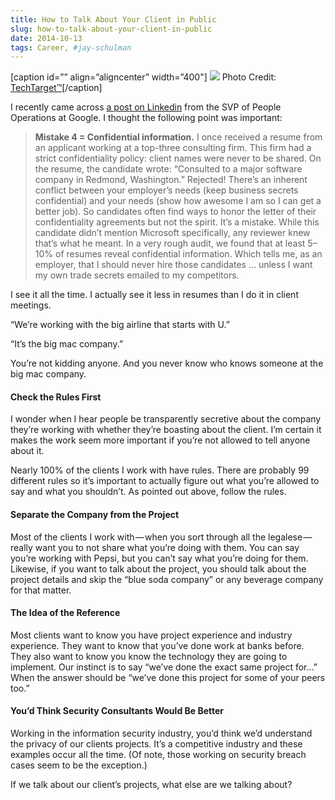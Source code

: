 ```yaml
---
title: How to Talk About Your Client in Public
slug: how-to-talk-about-your-client-in-public
date: 2014-10-13
tags: Career, #jay-schulman
---
```


[caption id=”” align=”aligncenter” width=”400"]
![](__GHOST_URL__/content/images/max/800/0-pXM9yMPynhhEWNFE.jpg)
Photo Credit: [TechTarget™](http://whatis.techtarget.com/definition/NASCAR-slide)[/caption]

I recently came across [a post on Linkedin](https://www.linkedin.com/pulse/article/20140917045901-24454816-the-5-biggest-mistakes-i-see-on-resumes-and-how-to-correct-them) from the SVP of People Operations at Google. I thought the following point was important:

> **Mistake 4 = Confidential information.** I once received a resume from an applicant working at a top-three consulting firm. This firm had a strict confidentiality policy: client names were never to be shared. On the resume, the candidate wrote: “Consulted to a major software company in Redmond, Washington.” Rejected! There’s an inherent conflict between your employer’s needs (keep business secrets confidential) and your needs (show how awesome I am so I can get a better job). So candidates often find ways to honor the letter of their confidentiality agreements but not the spirit. It’s a mistake. While this candidate didn’t mention Microsoft specifically, any reviewer knew that’s what he meant. In a very rough audit, we found that at least 5–10% of resumes reveal confidential information. Which tells me, as an employer, that I should never hire those candidates … unless I want my own trade secrets emailed to my competitors.

I see it all the time. I actually see it less in resumes than I do it in client meetings.

“We’re working with the big airline that starts with U.”

“It’s the big mac company.”

You’re not kidding anyone. And you never know who knows someone at the big mac company.

#### Check the Rules First

I wonder when I hear people be transparently secretive about the company they’re working with whether they’re boasting about the client. I’m certain it makes the work seem more important if you’re not allowed to tell anyone about it.

Nearly 100% of the clients I work with have rules. There are probably 99 different rules so it’s important to actually figure out what you’re allowed to say and what you shouldn’t. As pointed out above, follow the rules.

#### Separate the Company from the Project

Most of the clients I work with — when you sort through all the legalese — really want you to not share what you’re doing with them. You can say you’re working with Pepsi, but you can’t say what you’re doing for them. Likewise, if you want to talk about the project, you should talk about the project details and skip the “blue soda company” or any beverage company for that matter.

#### The Idea of the Reference

Most clients want to know you have project experience and industry experience. They want to know that you’ve done work at banks before. They also want to know you know the technology they are going to implement. Our instinct is to say “we’ve done the exact same project for…” When the answer should be “we’ve done this project for some of your peers too.”

#### You’d Think Security Consultants Would Be Better

Working in the information security industry, you’d think we’d understand the privacy of our clients projects. It’s a competitive industry and these examples occur all the time. (Of note, those working on security breach cases seem to be the exception.)

If we talk about our client’s projects, what else are we talking about?
